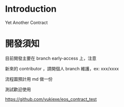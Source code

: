 # Introduction
Yet Another Contract

# 開發須知
目前開發主要在 branch early-access 上，注意

新來的 contributor ，請開個人 branch 維護，ex: xxx/xxxx

流程圖預計用 md 做一份

測試歡迎使用

https://github.com/yukiexe/eos_contract_test